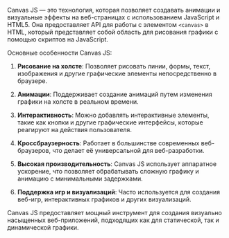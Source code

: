 
Canvas JS — это технология, которая позволяет создавать анимации и визуальные эффекты на веб-страницах с использованием JavaScript и HTML5. Она предоставляет API для работы с элементом `<canvas>` в HTML, который представляет собой область для рисования графики с помощью скриптов на JavaScript.

Основные особенности Canvas JS:

1. **Рисование на холсте**: Позволяет рисовать линии, формы, текст, изображения и другие графические элементы непосредственно в браузере.

2. **Анимации**: Поддерживает создание анимаций путем изменения графики на холсте в реальном времени.

3. **Интерактивность**: Можно добавлять интерактивные элементы, такие как кнопки и другие графические интерфейсы, которые реагируют на действия пользователя.

4. **Кроссбраузерность**: Работает в большинстве современных веб-браузеров, что делает её универсальной для веб-разработки.

5. **Высокая производительность**: Canvas JS использует аппаратное ускорение, что позволяет обрабатывать сложную графику и анимацию с минимальными задержками.

6. **Поддержка игр и визуализаций**: Часто используется для создания веб-игр, интерактивных графиков и других визуализаций.

Canvas JS предоставляет мощный инструмент для создания визуально насыщенных веб-приложений, подходящих как для статической, так и динамической графики.
